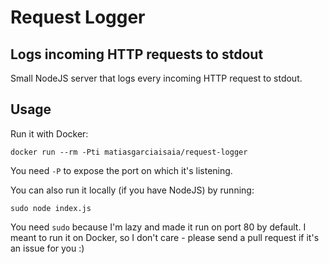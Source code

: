 # Request Logger

## Logs incoming HTTP requests to stdout

Small NodeJS server that logs every incoming HTTP request to stdout.

## Usage

Run it with Docker:

```
docker run --rm -Pti matiasgarciaisaia/request-logger
```

You need `-P` to expose the port on which it's listening.

You can also run it locally (if you have NodeJS) by running:

```
sudo node index.js
```

You need `sudo` because I'm lazy and made it run on port 80 by default. I meant to run it on Docker, so I don't care - please send a pull request if it's an issue for you :)
